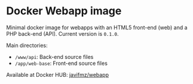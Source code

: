 # Docker Webapp image

Minimal docker image for webapps with an HTML5 front-end (web) and a PHP back-end (API). Current version is `0.1.0`.

Main directories:
- `/www/api`: Back-end source files
- `/app/web-base`: Front-end source files

Available at Docker HUB: [javifmz/webapp](https://hub.docker.com/r/javifmz/webapp)